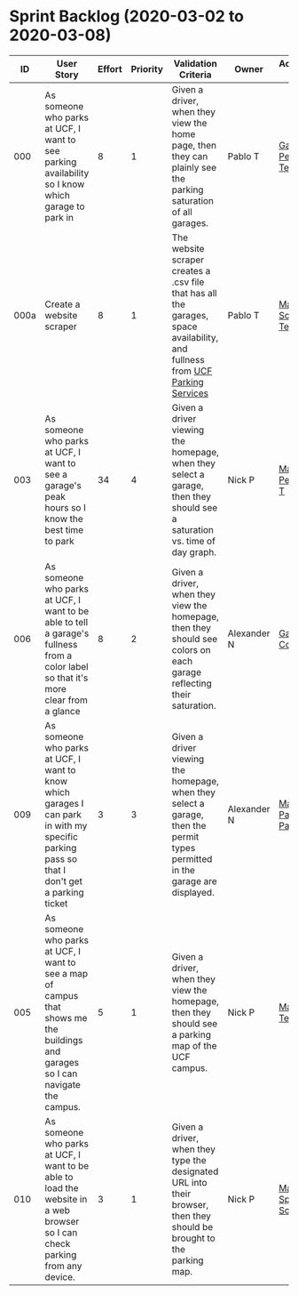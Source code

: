 # Sprint Backlog (2020-03-02 to 2020-03-08)

| ID | User Story | Effort | Priority | Validation Criteria | Owner | Acceptance Test|
|----|------------|--------|----------|---------------------|-------|---------|
| 000 | As someone who parks at UCF, I want to see parking availability so I know which garage to park in	 | 8 | 1 | 	Given a driver, when they view the home page, then they can plainly see the parking saturation of all garages. | Pablo T | [Garage Percentage Test](https://github.com/kildar2112/4331_UCFMAP/blob/master/tests/GaragePercentageTest.java)|
| 000a | Create a website scraper | 8 | 1 | The website scraper creates a .csv file that has all the garages, space availability, and fullness from [UCF Parking Services](http://secure.parking.ucf.edu/GarageCount/iframe.aspx) | Pablo T | [Manual Scraper Test](https://github.com/kildar2112/4331_UCFMAP/blob/master/tests/ManualTestScraper.md) |
| 003 | As someone who parks at UCF, I want to see a garage's peak hours so I know the best time to park | 34 | 4 | Given a driver viewing the homepage, when they select a garage, then they should see a saturation vs. time of day graph. | Nick P | [Manual Peak Hours T](https://github.com/kildar2112/4331_UCFMAP/blob/master/tests/Manual%20Peak%20Hours%20Test.md) |
| 006 | As someone who parks at UCF, I want to be able to tell a garage's fullness from a color label so that it's more clear from a glance | 8 | 2 | Given a driver, when they view the homepage, then they should see colors on each garage reflecting their saturation. | Alexander N | [Garage Color Test](https://github.com/kildar2112/4331_UCFMAP/blob/master/tests/GarageColorTest.java) |
| 009 | As someone who parks at UCF, I want to know which garages I can park in with my specific parking pass so that I don't get a parking ticket | 3 | 3 | Given a driver viewing the homepage, when they select a garage, then the permit types permitted in the garage are displayed. | Alexander N | [Manual Parking Pass Test](https://github.com/kildar2112/4331_UCFMAP/blob/master/tests/Manual%20Parking%20Pass%20Test.md)|
| 005 | As someone who parks at UCF, I want to see a map of campus that shows me the buildings and garages so I can navigate the campus. | 5 | 1 | Given a driver, when they view the homepage, then they should see a parking map of the UCF campus. | Nick P | [Manual Map Test](https://github.com/kildar2112/4331_UCFMAP/blob/master/tests/Manual%20Map%20Test.md) |
| 010 | As someone who parks at UCF, I want to be able to load the website in a web browser so I can check parking from any device. | 3 | 1 | Given a driver, when they type the designated URL into their browser, then they should be brought to the parking map. | Nick P | [Manual Splash Screen](https://github.com/kildar2112/4331_UCFMAP/blob/master/tests/Manual%20Splash%20Screen%20Test.md) |
